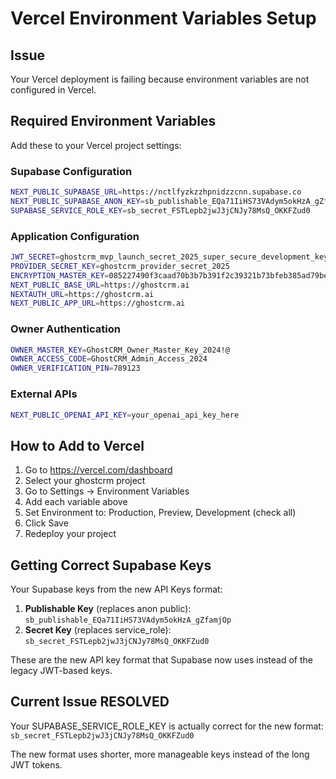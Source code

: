 # Vercel Environment Variables Setup

## Issue
Your Vercel deployment is failing because environment variables are not configured in Vercel.

## Required Environment Variables

Add these to your Vercel project settings:

### Supabase Configuration
```bash
NEXT_PUBLIC_SUPABASE_URL=https://nctlfyzkzzhpnidzzcnn.supabase.co
NEXT_PUBLIC_SUPABASE_ANON_KEY=sb_publishable_EQa71IiHS73VAdym5okHzA_gZfamjOp
SUPABASE_SERVICE_ROLE_KEY=sb_secret_FSTLepb2jwJ3jCNJy78MsQ_OKKFZud0
```

### Application Configuration
```bash
JWT_SECRET=ghostcrm_mvp_launch_secret_2025_super_secure_development_key_for_demo_and_testing_purposes
PROVIDER_SECRET_KEY=ghostcrm_provider_secret_2025
ENCRYPTION_MASTER_KEY=085227490f3caad70b3b7b391f2c39321b73bfeb385ad79bebaf1a2adf32ef91
NEXT_PUBLIC_BASE_URL=https://ghostcrm.ai
NEXTAUTH_URL=https://ghostcrm.ai
NEXT_PUBLIC_APP_URL=https://ghostcrm.ai
```

### Owner Authentication
```bash
OWNER_MASTER_KEY=GhostCRM_Owner_Master_Key_2024!@
OWNER_ACCESS_CODE=GhostCRM_Admin_Access_2024
OWNER_VERIFICATION_PIN=789123
```

### External APIs
```bash
NEXT_PUBLIC_OPENAI_API_KEY=your_openai_api_key_here
```

## How to Add to Vercel

1. Go to https://vercel.com/dashboard
2. Select your ghostcrm project
3. Go to Settings → Environment Variables
4. Add each variable above
5. Set Environment to: Production, Preview, Development (check all)
6. Click Save
7. Redeploy your project

## Getting Correct Supabase Keys

Your Supabase keys from the new API Keys format:

1. **Publishable Key** (replaces anon public): `sb_publishable_EQa71IiHS73VAdym5okHzA_gZfamjOp`
2. **Secret Key** (replaces service_role): `sb_secret_FSTLepb2jwJ3jCNJy78MsQ_OKKFZud0`

These are the new API key format that Supabase now uses instead of the legacy JWT-based keys.

## Current Issue RESOLVED
Your SUPABASE_SERVICE_ROLE_KEY is actually correct for the new format:
`sb_secret_FSTLepb2jwJ3jCNJy78MsQ_OKKFZud0`

The new format uses shorter, more manageable keys instead of the long JWT tokens.